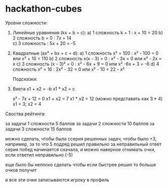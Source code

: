 # hackathon-cubes

  Уровни сложности:

1) Линейные уравнения (kx + b = c):
    a) 1 сложность k = 1 :          x + 10 = 20
    b) 2 сложность b = 0 :          7x = 14  
    c) 3 сложность       :          5x + 20 = -5
   
2) Квадратные (ax² + bx + c = d):
    a) 1 сложность x² = 100     :   x² - 100 = 0 или x² + 10 = 110
    b) 2 сложность x(x - 3) = 0 :   x² - 3x = 0 или x² - 2x = x
    c) 3 сложность (x - 3)² = 0 :   x² - 6x + 9 = 0 или x² -6x + 3 = -6
    d) 4 сложность x² = 16      :   2x² - 32 = 0 или x² - 10 = 22 - x²


   Подсказки:

1) Виета
    x1 + x2 = -b
    x1 * x2 = c
  
  
    x² - 7x + 12 = 0
    x1 + x2 = 7
    x1 * x2 = 12 (можно представить как 3 * 4)
    x1 = 3; x2 = 4
   
  Своства рейтинга:

   за задачи 1 сложности 5 баллов
   за задачи 2 сложности 10 баллов
   за задачи 3 сложности 15 баллов

   можно сделать, чтобы была ссерия решенных задач, чтобы было +3, например, за то что 5 подряд решил правильно 
   за неправильный ответ серия побед начинается сначала, и можно наверное отнимать очки, если ответил неправильно (-5)


   еще было бы неплохо сделать чтобы если быстрее решил то больше очков получит
  
   и все эти очки записываются игроку в профиль 

   
